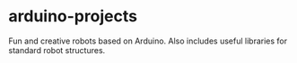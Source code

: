 # arduino-projects
Fun and creative robots based on Arduino. Also includes useful libraries for standard robot structures.
